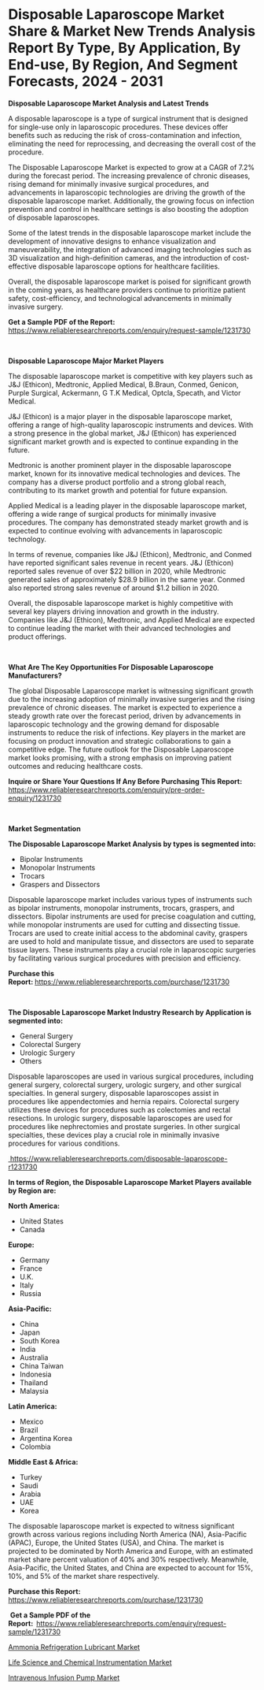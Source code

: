 <p><h1>Disposable Laparoscope Market Share & Market New Trends Analysis Report By Type, By Application, By End-use, By Region, And Segment Forecasts, 2024 - 2031</h1></p><p><strong>Disposable Laparoscope Market Analysis and Latest Trends</strong></p>
<p><p>A disposable laparoscope is a type of surgical instrument that is designed for single-use only in laparoscopic procedures. These devices offer benefits such as reducing the risk of cross-contamination and infection, eliminating the need for reprocessing, and decreasing the overall cost of the procedure.</p><p>The Disposable Laparoscope Market is expected to grow at a CAGR of 7.2% during the forecast period. The increasing prevalence of chronic diseases, rising demand for minimally invasive surgical procedures, and advancements in laparoscopic technologies are driving the growth of the disposable laparoscope market. Additionally, the growing focus on infection prevention and control in healthcare settings is also boosting the adoption of disposable laparoscopes.</p><p>Some of the latest trends in the disposable laparoscope market include the development of innovative designs to enhance visualization and maneuverability, the integration of advanced imaging technologies such as 3D visualization and high-definition cameras, and the introduction of cost-effective disposable laparoscope options for healthcare facilities.</p><p>Overall, the disposable laparoscope market is poised for significant growth in the coming years, as healthcare providers continue to prioritize patient safety, cost-efficiency, and technological advancements in minimally invasive surgery.</p></p>
<p><strong>Get a Sample PDF of the Report:&nbsp;</strong> <a href="https://www.reliableresearchreports.com/enquiry/request-sample/1231730">https://www.reliableresearchreports.com/enquiry/request-sample/1231730</a></p>
<p>&nbsp;</p>
<p><strong>Disposable Laparoscope Major Market Players</strong></p>
<p><p>The disposable laparoscope market is competitive with key players such as J&J (Ethicon), Medtronic, Applied Medical, B.Braun, Conmed, Genicon, Purple Surgical, Ackermann, G T.K Medical, Optcla, Specath, and Victor Medical. </p><p>J&J (Ethicon) is a major player in the disposable laparoscope market, offering a range of high-quality laparoscopic instruments and devices. With a strong presence in the global market, J&J (Ethicon) has experienced significant market growth and is expected to continue expanding in the future. </p><p>Medtronic is another prominent player in the disposable laparoscope market, known for its innovative medical technologies and devices. The company has a diverse product portfolio and a strong global reach, contributing to its market growth and potential for future expansion.</p><p>Applied Medical is a leading player in the disposable laparoscope market, offering a wide range of surgical products for minimally invasive procedures. The company has demonstrated steady market growth and is expected to continue evolving with advancements in laparoscopic technology.</p><p>In terms of revenue, companies like J&J (Ethicon), Medtronic, and Conmed have reported significant sales revenue in recent years. J&J (Ethicon) reported sales revenue of over $22 billion in 2020, while Medtronic generated sales of approximately $28.9 billion in the same year. Conmed also reported strong sales revenue of around $1.2 billion in 2020.</p><p>Overall, the disposable laparoscope market is highly competitive with several key players driving innovation and growth in the industry. Companies like J&J (Ethicon), Medtronic, and Applied Medical are expected to continue leading the market with their advanced technologies and product offerings.</p></p>
<p>&nbsp;</p>
<p><strong>What Are The Key Opportunities For Disposable Laparoscope Manufacturers?</strong></p>
<p><p>The global Disposable Laparoscope market is witnessing significant growth due to the increasing adoption of minimally invasive surgeries and the rising prevalence of chronic diseases. The market is expected to experience a steady growth rate over the forecast period, driven by advancements in laparoscopic technology and the growing demand for disposable instruments to reduce the risk of infections. Key players in the market are focusing on product innovation and strategic collaborations to gain a competitive edge. The future outlook for the Disposable Laparoscope market looks promising, with a strong emphasis on improving patient outcomes and reducing healthcare costs.</p></p>
<p><strong>Inquire or Share Your Questions If Any Before Purchasing This Report:</strong> <a href="https://www.reliableresearchreports.com/enquiry/pre-order-enquiry/1231730">https://www.reliableresearchreports.com/enquiry/pre-order-enquiry/1231730</a></p>
<p>&nbsp;</p>
<p><strong>Market Segmentation</strong></p>
<p><strong>The Disposable Laparoscope Market Analysis by types is segmented into:</strong></p>
<p><ul><li>Bipolar Instruments</li><li>Monopolar Instruments</li><li>Trocars</li><li>Graspers and Dissectors</li></ul></p>
<p><p>Disposable laparoscope market includes various types of instruments such as bipolar instruments, monopolar instruments, trocars, graspers, and dissectors. Bipolar instruments are used for precise coagulation and cutting, while monopolar instruments are used for cutting and dissecting tissue. Trocars are used to create initial access to the abdominal cavity, graspers are used to hold and manipulate tissue, and dissectors are used to separate tissue layers. These instruments play a crucial role in laparoscopic surgeries by facilitating various surgical procedures with precision and efficiency.</p></p>
<p><strong>Purchase this Report:&nbsp;</strong><a href="https://www.reliableresearchreports.com/purchase/1231730">https://www.reliableresearchreports.com/purchase/1231730</a></p>
<p>&nbsp;</p>
<p><strong>The Disposable Laparoscope Market Industry Research by Application is segmented into:</strong></p>
<p><ul><li>General Surgery</li><li>Colorectal Surgery</li><li>Urologic Surgery</li><li>Others</li></ul></p>
<p><p>Disposable laparoscopes are used in various surgical procedures, including general surgery, colorectal surgery, urologic surgery, and other surgical specialties. In general surgery, disposable laparoscopes assist in procedures like appendectomies and hernia repairs. Colorectal surgery utilizes these devices for procedures such as colectomies and rectal resections. In urologic surgery, disposable laparoscopes are used for procedures like nephrectomies and prostate surgeries. In other surgical specialties, these devices play a crucial role in minimally invasive procedures for various conditions.</p></p>
<p><a href="https://www.reliableresearchreports.com/disposable-laparoscope-r1231730">&nbsp;https://www.reliableresearchreports.com/disposable-laparoscope-r1231730</a></p>
<p><strong>In terms of Region, the Disposable Laparoscope Market Players available by Region are:</strong></p>
<p>
    <p> <strong> North America: </strong>
        <ul>
            <li>United States</li>
            <li>Canada</li>
        </ul>
        </p> 
    <p> <strong> Europe: </strong>
        <ul>
            <li>Germany</li>
            <li>France</li>
            <li>U.K.</li>
            <li>Italy</li>
            <li>Russia</li>
        </ul>
        </p> 
    <p> <strong> Asia-Pacific: </strong>
        <ul>
            <li>China</li>
            <li>Japan</li>
            <li>South Korea</li>
            <li>India</li>
            <li>Australia</li>
            <li>China Taiwan</li>
            <li>Indonesia</li>
            <li>Thailand</li>
            <li>Malaysia</li>
        </ul>
        </p> 
    <p> <strong> Latin America: </strong>
        <ul>
            <li>Mexico</li>
            <li>Brazil</li>
            <li>Argentina Korea</li>
            <li>Colombia</li>
        </ul>
        </p> 
    <p> <strong> Middle East & Africa: </strong>
        <ul>
            <li>Turkey</li>
            <li>Saudi</li>
            <li>Arabia</li>
            <li>UAE</li>
            <li>Korea</li>
        </ul>
    </p>
    </p>
<p><p>The disposable laparoscope market is expected to witness significant growth across various regions including North America (NA), Asia-Pacific (APAC), Europe, the United States (USA), and China. The market is projected to be dominated by North America and Europe, with an estimated market share percent valuation of 40% and 30% respectively. Meanwhile, Asia-Pacific, the United States, and China are expected to account for 15%, 10%, and 5% of the market share respectively.</p></p>
<p><strong>Purchase this Report: </strong><a href="https://www.reliableresearchreports.com/purchase/1231730">https://www.reliableresearchreports.com/purchase/1231730</a></p>
<p>&nbsp;<strong>Get a Sample PDF of the Report:&nbsp;&nbsp;</strong><a href="https://www.reliableresearchreports.com/enquiry/request-sample/1231730">https://www.reliableresearchreports.com/enquiry/request-sample/1231730</a></p>
<p><strong></strong></p>
<p><p><a href="https://issuu.com/reportprime-2/docs/ammonia-refrigeration-lubricant-market-size-2030.p">Ammonia Refrigeration Lubricant Market</a></p><p><a href="https://github.com/LeilaniWyman2021/Market-Research-Report-List-1/blob/main/life-science-and-chemical-instrumentation-market.md">Life Science and Chemical Instrumentation Market</a></p><p><a href="https://github.com/okotobwrhuteie/Market-Research-Report-List-2/blob/main/intravenous-infusion-pump-market.md">Intravenous Infusion Pump Market</a></p></p>